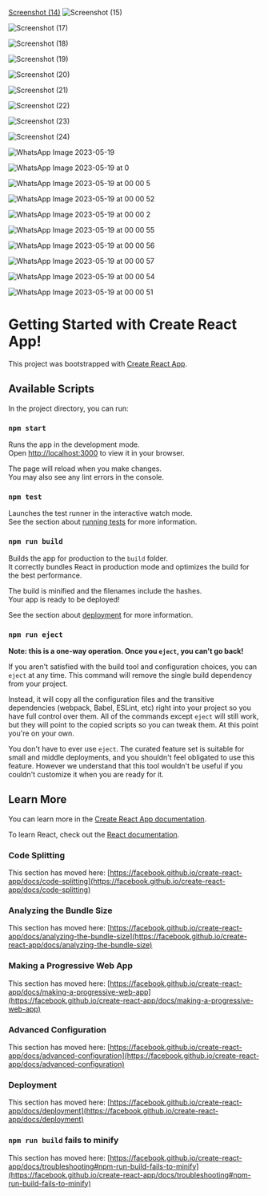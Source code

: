 [Screenshot (14)](https://github.com/amu0701/FOODIE/assets/113090648/829e5e6f-92b9-44ae-96ac-116d44e54cc0)
![Screenshot (15)](https://github.com/amu0701/FOODIE/assets/113090648/e6f3c847-d163-4835-8742-3f739d03ba5a)







![Screenshot (17)](https://github.com/amu0701/FOODIE/assets/113090648/873a07d7-689f-4c6e-93a4-2f8d49906868)






![Screenshot (18)](https://github.com/amu0701/FOODIE/assets/113090648/abc85cc9-1bca-4b0a-9eb3-6fc09273b8e2)




![Screenshot (19)](https://github.com/amu0701/FOODIE/assets/113090648/4887d86e-3225-4f32-8991-cd6b5e7687bc)







![Screenshot (20)](https://github.com/amu0701/FOODIE/assets/113090648/0fdac056-0a10-425f-80df-d00c142ce5d1)










![Screenshot (21)](https://github.com/amu0701/FOODIE/assets/113090648/b28dc82e-51ce-43fc-8771-ce9387231bf0)







![Screenshot (22)](https://github.com/amu0701/FOODIE/assets/113090648/902ae3fe-a5bf-45ed-bf3b-5c5f43f5c041)






![Screenshot (23)](https://github.com/amu0701/FOODIE/assets/113090648/0ceecb9c-b9bd-4ccc-a39c-753d7d669323)








![Screenshot (24)](https://github.com/amu0701/FOODIE/assets/113090648/0b08e91c-1ec0-4935-8b02-d35e7ce033c0)















![WhatsApp Image 2023-05-19 ](https://github.com/amu0701/FOODIE/assets/113090648/32e82c3e-6771-461b-b908-920583f4dd13)













![WhatsApp Image 2023-05-19 at 0](https://github.com/amu0701/FOODIE/assets/113090648/e1a374bf-e55b-4cc9-976f-a528de0c8e22)













![WhatsApp Image 2023-05-19 at 00 00 5](https://github.com/amu0701/FOODIE/assets/113090648/032856fc-b05f-463e-8bd9-b0409c39f5ae)








![WhatsApp Image 2023-05-19 at 00 00 52](https://github.com/amu0701/FOODIE/assets/113090648/aa4c5ee1-563e-47ff-83ef-875a264bace0)







![WhatsApp Image 2023-05-19 at 00 00 2](https://github.com/amu0701/FOODIE/assets/113090648/c67e4105-a928-492e-93e5-dbc95010ccc8)









![WhatsApp Image 2023-05-19 at 00 00 55](https://github.com/amu0701/FOODIE/assets/113090648/ab7aec30-30f4-488d-b8f1-2ed43821e2ac)












![WhatsApp Image 2023-05-19 at 00 00 56](https://github.com/amu0701/FOODIE/assets/113090648/601bf651-5759-4f3d-b4d8-e7b4bcd3a054)





![WhatsApp Image 2023-05-19 at 00 00 57](https://github.com/amu0701/FOODIE/assets/113090648/6f4ce64d-7ffe-4526-a201-737aaaf55df1)











![WhatsApp Image 2023-05-19 at 00 00 54](https://github.com/amu0701/FOODIE/assets/113090648/a8b40238-460c-40a7-a9d2-3774d3f7087f)








![WhatsApp Image 2023-05-19 at 00 00 51](https://github.com/amu0701/FOODIE/assets/113090648/5d0293ab-f4bc-41b7-8e75-b36ff8102045)




# Getting Started with Create React App!
This project was bootstrapped with [Create React App](https://github.com/facebook/create-react-app).

## Available Scripts

In the project directory, you can run:

### `npm start`

Runs the app in the development mode.\
Open [http://localhost:3000](http://localhost:3000) to view it in your browser.

The page will reload when you make changes.\
You may also see any lint errors in the console.

### `npm test`

Launches the test runner in the interactive watch mode.\
See the section about [running tests](https://facebook.github.io/create-react-app/docs/running-tests) for more information.

### `npm run build`

Builds the app for production to the `build` folder.\
It correctly bundles React in production mode and optimizes the build for the best performance.

The build is minified and the filenames include the hashes.\
Your app is ready to be deployed!

See the section about [deployment](https://facebook.github.io/create-react-app/docs/deployment) for more information.

### `npm run eject`

**Note: this is a one-way operation. Once you `eject`, you can't go back!**

If you aren't satisfied with the build tool and configuration choices, you can `eject` at any time. This command will remove the single build dependency from your project.

Instead, it will copy all the configuration files and the transitive dependencies (webpack, Babel, ESLint, etc) right into your project so you have full control over them. All of the commands except `eject` will still work, but they will point to the copied scripts so you can tweak them. At this point you're on your own.

You don't have to ever use `eject`. The curated feature set is suitable for small and middle deployments, and you shouldn't feel obligated to use this feature. However we understand that this tool wouldn't be useful if you couldn't customize it when you are ready for it.

## Learn More

You can learn more in the [Create React App documentation](https://facebook.github.io/create-react-app/docs/getting-started).

To learn React, check out the [React documentation](https://reactjs.org/).

### Code Splitting

This section has moved here: [https://facebook.github.io/create-react-app/docs/code-splitting](https://facebook.github.io/create-react-app/docs/code-splitting)

### Analyzing the Bundle Size

This section has moved here: [https://facebook.github.io/create-react-app/docs/analyzing-the-bundle-size](https://facebook.github.io/create-react-app/docs/analyzing-the-bundle-size)

### Making a Progressive Web App

This section has moved here: [https://facebook.github.io/create-react-app/docs/making-a-progressive-web-app](https://facebook.github.io/create-react-app/docs/making-a-progressive-web-app)

### Advanced Configuration

This section has moved here: [https://facebook.github.io/create-react-app/docs/advanced-configuration](https://facebook.github.io/create-react-app/docs/advanced-configuration)

### Deployment

This section has moved here: [https://facebook.github.io/create-react-app/docs/deployment](https://facebook.github.io/create-react-app/docs/deployment)

### `npm run build` fails to minify

This section has moved here: [https://facebook.github.io/create-react-app/docs/troubleshooting#npm-run-build-fails-to-minify](https://facebook.github.io/create-react-app/docs/troubleshooting#npm-run-build-fails-to-minify)
